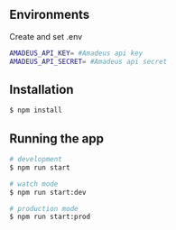 ## Environments
Create and set .env
```bash
AMADEUS_API_KEY= #Amadeus api key
AMADEUS_API_SECRET= #Amadeus api secret
```

## Installation

```bash
$ npm install
```

## Running the app

```bash
# development
$ npm run start

# watch mode
$ npm run start:dev

# production mode
$ npm run start:prod
```